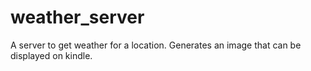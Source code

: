 weather_server
==============

A server to get weather for a location. Generates an image that can be displayed on kindle.
